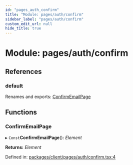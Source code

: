 ```yaml
---
id: "pages_auth_confirm"
title: "Module: pages/auth/confirm"
sidebar_label: "pages/auth/confirm"
custom_edit_url: null
hide_title: true
---
```


# Module: pages/auth/confirm

## References

### default

Renames and exports: [ConfirmEmailPage](pages_auth_confirm.md#confirmemailpage)

## Functions

### ConfirmEmailPage

▸ `Const`**ConfirmEmailPage**(): *Element*

**Returns:** *Element*

Defined in: [packages/client/pages/auth/confirm.tsx:4](https://github.com/xr3ngine/xr3ngine/blob/66a84a950/packages/client/pages/auth/confirm.tsx#L4)

